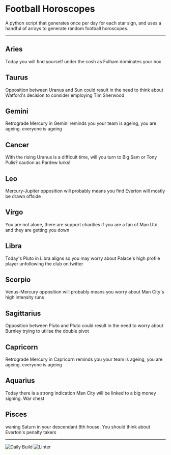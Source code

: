 # Football Horoscopes

A python script that generates once per day for each star sign, and uses a handful of arrays to generate random football horoscopes.

---

<!-- horoscopes_item starts -->
<h2>Aries</h2><p>Today you will find yourself under the cosh as Fulham dominates your box</p><h2>Taurus</h2><p>Opposition between Uranus and Sun could result in the need to think about Watford's decision to consider employing Tim Sherwood</p><h2>Gemini</h2><p>Retrograde Mercury in Gemini reminds you your team is ageing, you are ageing. everyone is ageing</p><h2>Cancer</h2><p>With the rising Uranus is a difficult time, will you turn to Big Sam or Tony Pulis? caution as Pardew lurks!</p><h2>Leo</h2><p>Mercury-Jupiter opposition will probably means you find Everton will mostly be drawn offside</p><h2>Virgo</h2><p>You are not alone, there are support charities if you are a fan of Man Utd and they are getting you down</p><h2>Libra</h2><p>Today's Pluto in Libra aligns so you may worry about Palace's high profile player unfollowing the club on twitter</p><h2>Scorpio</h2><p>Venus-Mercury opposition will probably means you worry about Man City's high intensity runs</p><h2>Sagittarius</h2><p>Opposition between Pluto and Pluto could result in the need to worry about Burnley trying to utilise the double pivot</p><h2>Capricorn</h2><p>Retrograde Mercury in Capricorn reminds you your team is ageing, you are ageing. everyone is ageing</p><h2>Aquarius</h2><p>Today there is a strong indication Man City will be linked to a big money signing. War chest</p><h2>Pisces</h2><p>waning Saturn in your descendant 8th house. You should think about Everton's penalty takers</p>
<!-- horoscopes_item ends -->

---

![Daily Build](https://github.com/MatBenfield/horofootball.thechels.uk/workflows/Daily%20Build/badge.svg) ![Linter](https://github.com/MatBenfield/horofootball.thechels.uk/workflows/Linter/badge.svg)
